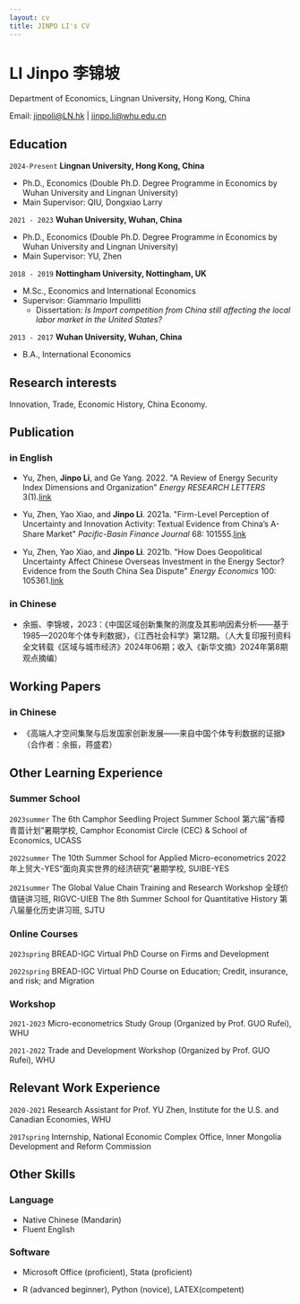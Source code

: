 ```yaml
---
layout: cv
title: JINPO LI's CV
---
```

# LI Jinpo 李锦坡
Department of Economics, Lingnan University, Hong Kong, China </a> </div>

<div id="webaddress">
Email: <a href="jinpoli@LN.hk">jinpoli@LN.hk</a> | <a href="jinpo.li@whu.edu.cn">jinpo.li@whu.edu.cn</a> 
</div>


## Education


`2024-Present`
__Lingnan University, Hong Kong, China__

- Ph.D., Economics (Double Ph.D. Degree Programme in Economics by Wuhan University and Lingnan University)
- Main Supervisor: QIU, Dongxiao Larry

`2021 - 2023`
__Wuhan University, Wuhan, China__

- Ph.D., Economics (Double Ph.D. Degree Programme in Economics by Wuhan University and Lingnan University)
- Main Supervisor: YU, Zhen

`2018 - 2019`
__Nottingham University, Nottingham, UK__

- M.Sc., Economics and International Economics
- Supervisor: Giammario Impullitti
  - Dissertation: *Is Import competition from China still affecting the local labor market in the United States?*

`2013 - 2017`
__Wuhan University, Wuhan, China__

- B.A., International Economics


## Research interests

Innovation, Trade, Economic History, China Economy.


## Publication
### in English

- Yu, Zhen, **Jinpo Li**, and Ge Yang. 2022. "A Review of Energy Security Index Dimensions and Organization" *Energy RESEARCH LETTERS* 3(1).[link](https://doi.org/10.46557/001c.28914)

- Yu, Zhen, Yao Xiao, and **Jinpo Li**. 2021a. "Firm-Level Perception of Uncertainty and Innovation Activity: Textual Evidence from China’s A-Share Market" *Paciﬁc-Basin Finance Journal* 68: 101555.[link](https://doi.org/10.1016/j.pacfin.2021.101555)

- Yu, Zhen, Yao Xiao, and **Jinpo Li**. 2021b. "How Does Geopolitical Uncertainty Affect Chinese Overseas Investment in the Energy Sector? Evidence from the South China Sea Dispute" *Energy Economics* 100: 105361.[link](https://doi.org/10.1016/j.eneco.2021.105361) 


### in Chinese

- 余振、李锦坡，2023：《中国区域创新集聚的测度及其影响因素分析——基于1985—2020年个体专利数据》，《江西社会科学》第12期。（人大复印报刊资料全文转载《区域与城市经济》2024年06期；收入《新华文摘》2024年第8期观点摘编）

## Working Papers

### in Chinese

- 《高端人才空间集聚与后发国家创新发展——来自中国个体专利数据的证据》（合作者：余振，蒋盛君）




## Other Learning Experience
### Summer School
`2023summer`
The 6th Camphor Seedling Project Summer School 第六届“香樟青苗计划”暑期学校, Camphor Economist Circle (CEC) & School of Economics, UCASS

`2022summer`
The 10th Summer School for Applied Micro-econometrics 2022年上贸大-YES“面向真实世界的经济研究”暑期学校, SUIBE-YES

`2021summer`
The Global Value Chain Training and Research Workshop 全球价值链讲习班, RIGVC-UIEB
The 8th Summer School for Quantitative History 第八届量化历史讲习班, SJTU

### Online Courses

`2023spring` BREAD-IGC Virtual PhD Course on Firms and Development

`2022spring` BREAD-IGC Virtual PhD Course on Education; Credit, insurance, and risk; and Migration


### Workshop

`2021-2023` Micro-econometrics Study Group (Organized by Prof. GUO Rufei), WHU

`2021-2022` Trade and Development Workshop (Organized by Prof. GUO Rufei), WHU


## Relevant Work Experience

`2020-2021` Research Assistant for Prof. YU Zhen, Institute for the U.S. and Canadian Economies, WHU

`2017spring` Internship, National Economic Complex Office, Inner Mongolia Development and Reform Commission


## Other Skills
### Language

- Native Chinese (Mandarin)
- Fluent English

### Software

- Microsoft Office (proficient), Stata (proficient)

- R (advanced beginner), Python (novice), LATEX(competent)



<!-- ### Footer

Last updated: May 2013 -->



